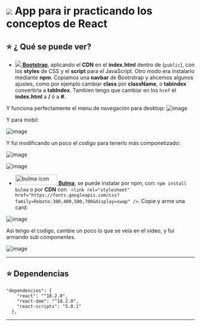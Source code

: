 # <img src="https://img.icons8.com/ultraviolet/48/null/react--v1.png"/> App para ir practicando los conceptos de React

## :star: ¿ Qué se puede ver?



- [<img src="https://img.icons8.com/color/48/null/bootstrap.png"/> **Bootstrap**](https://getbootstrap.com/), aplicando el **CDN** en el **index.html** dentro de (`public`), con los **styles** de CSS y el **script** para el JavaScript. Otro modo era instalarlo mediante **npm**. Copiamos una **navbar** de Bootrstrap y ahcemos algunos ajustes, como por ejemplo cambiar **class** por **className**, o **tabindex** convertirla a **tabIndex**. Tambien tengo que cambiar en los ```href``` el **index.html** a **/** ó a **#**. 

Y funciona perfectamente el menu de navegación para desktop:
![image](https://user-images.githubusercontent.com/72580574/210280300-95b05c16-d5a6-480f-88f6-8a67972f758a.png)


Y para mobil:

![image](https://user-images.githubusercontent.com/72580574/210280323-7e11e71d-e088-49e1-a978-ea65c9971402.png)

Y fui modificando un poco el codigo para tenerlo más componetizado:

![image](https://user-images.githubusercontent.com/72580574/210280725-19aff803-c3eb-4c21-a700-bf1aa88c1673.png)

![image](https://user-images.githubusercontent.com/72580574/210280809-38305dc9-b20e-4f31-a4e6-e8048d54a10f.png)


- [<img src="https://bulma.io/images/bulma-logo.png" alt="bulma icon" width="112" height="28"/> **Bulma**](https://bulma.io/), se puede instalar por npm, con: ```npm install bulma``` o por **CDN** con ``` <link rel="stylesheet" href="https://fonts.googleapis.com/css?family=Roboto:300,400,500,700&display=swap" />```. Copie y arme una card:

![image](https://user-images.githubusercontent.com/72580574/210280374-2f638ccc-5d11-4f1a-b1c2-d5a78ea6e106.png)

Asi tengo el codigo, cambie un poco lo que se veia en el video, y fui armando sub componentes.

![image](https://user-images.githubusercontent.com/72580574/210280627-c972bee8-49cb-4ab9-89bd-fd01eaa73a99.png)


---

## :star: Dependencias

```JSX
"dependencies": {
    "react": "^18.2.0",
    "react-dom": "^18.2.0",
    "react-scripts": "5.0.1"
  },
```

---
